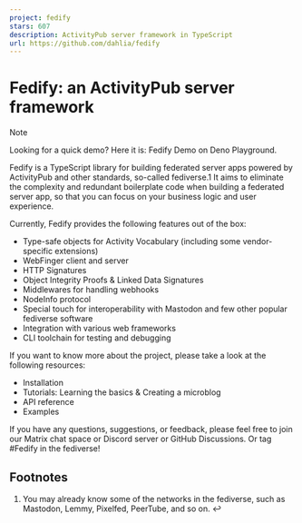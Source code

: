 ```yaml
---
project: fedify
stars: 607
description: ActivityPub server framework in TypeScript
url: https://github.com/dahlia/fedify
---
```


Fedify: an ActivityPub server framework
=======================================

Note

Looking for a quick demo? Here it is: Fedify Demo on Deno Playground.

Fedify is a TypeScript library for building federated server apps powered by ActivityPub and other standards, so-called fediverse.1 It aims to eliminate the complexity and redundant boilerplate code when building a federated server app, so that you can focus on your business logic and user experience.

Currently, Fedify provides the following features out of the box:

-   Type-safe objects for Activity Vocabulary (including some vendor-specific extensions)
-   WebFinger client and server
-   HTTP Signatures
-   Object Integrity Proofs & Linked Data Signatures
-   Middlewares for handling webhooks
-   NodeInfo protocol
-   Special touch for interoperability with Mastodon and few other popular fediverse software
-   Integration with various web frameworks
-   CLI toolchain for testing and debugging

If you want to know more about the project, please take a look at the following resources:

-   Installation
-   Tutorials: Learning the basics & Creating a microblog
-   API reference
-   Examples

If you have any questions, suggestions, or feedback, please feel free to join our Matrix chat space or Discord server or GitHub Discussions. Or tag #Fedify in the fediverse!

Footnotes
---------

1.  You may already know some of the networks in the fediverse, such as Mastodon, Lemmy, Pixelfed, PeerTube, and so on. ↩
